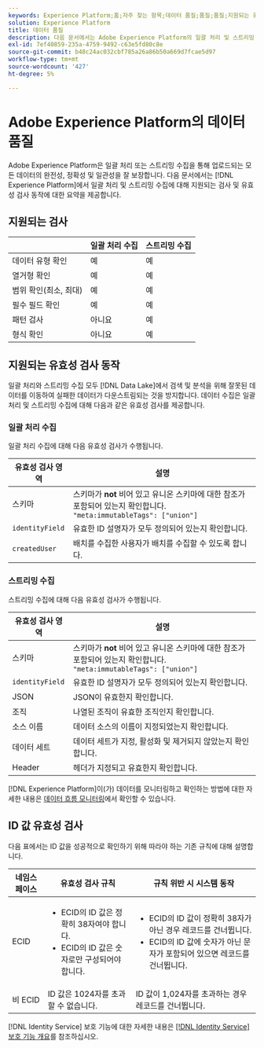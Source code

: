 ```yaml
---
keywords: Experience Platform;홈;자주 찾는 항목;데이터 품질;품질;품질;지원되는 유효성 검사;유효성 검사;지원되는 유효성 검사;
solution: Experience Platform
title: 데이터 품질
description: 다음 문서에서는 Adobe Experience Platform의 일괄 처리 및 스트리밍 수집에 대해 지원되는 검사 및 유효성 검사 동작에 대한 요약을 제공합니다.
exl-id: 7ef40859-235a-4759-9492-c63e5fd80c8e
source-git-commit: b48c24ac032cbf785a26a86b50a669d7fcae5d97
workflow-type: tm+mt
source-wordcount: '427'
ht-degree: 5%

---
```


# Adobe Experience Platform의 데이터 품질

Adobe Experience Platform은 일괄 처리 또는 스트리밍 수집을 통해 업로드되는 모든 데이터의 완전성, 정확성 및 일관성을 잘 보장합니다. 다음 문서에서는 [!DNL Experience Platform]에서 일괄 처리 및 스트리밍 수집에 대해 지원되는 검사 및 유효성 검사 동작에 대한 요약을 제공합니다.

## 지원되는 검사

|   | 일괄 처리 수집 | 스트리밍 수집 |
| ------ | --------------- | ------------------- |
| 데이터 유형 확인 | 예 | 예 |
| 열거형 확인 | 예 | 예 |
| 범위 확인(최소, 최대) | 예 | 예 |
| 필수 필드 확인 | 예 | 예 |
| 패턴 검사 | 아니요 | 예 |
| 형식 확인 | 아니요 | 예 |

## 지원되는 유효성 검사 동작

일괄 처리와 스트리밍 수집 모두 [!DNL Data Lake]에서 검색 및 분석을 위해 잘못된 데이터를 이동하여 실패한 데이터가 다운스트림되는 것을 방지합니다. 데이터 수집은 일괄 처리 및 스트리밍 수집에 대해 다음과 같은 유효성 검사를 제공합니다.

### 일괄 처리 수집

일괄 처리 수집에 대해 다음 유효성 검사가 수행됩니다.

| 유효성 검사 영역 | 설명 |
| --------------- | ----------- |
| 스키마 | 스키마가 **not** 비어 있고 유니온 스키마에 대한 참조가 포함되어 있는지 확인합니다. `"meta:immutableTags": ["union"]` |
| `identityField` | 유효한 ID 설명자가 모두 정의되어 있는지 확인합니다. |
| `createdUser` | 배치를 수집한 사용자가 배치를 수집할 수 있도록 합니다. |

### 스트리밍 수집

스트리밍 수집에 대해 다음 유효성 검사가 수행됩니다.

| 유효성 검사 영역 | 설명 |
| --------------- | ----------- |
| 스키마 | 스키마가 **not** 비어 있고 유니온 스키마에 대한 참조가 포함되어 있는지 확인합니다. `"meta:immutableTags": ["union"]` |
| `identityField` | 유효한 ID 설명자가 모두 정의되어 있는지 확인합니다. |
| JSON | JSON이 유효한지 확인합니다. |
| 조직 | 나열된 조직이 유효한 조직인지 확인합니다. |
| 소스 이름 | 데이터 소스의 이름이 지정되었는지 확인합니다. |
| 데이터 세트 | 데이터 세트가 지정, 활성화 및 제거되지 않았는지 확인합니다. |
| Header | 헤더가 지정되고 유효한지 확인합니다. |

[!DNL Experience Platform]이(가) 데이터를 모니터링하고 확인하는 방법에 대한 자세한 내용은 [데이터 흐름 모니터링](./monitor-data-ingestion.md)에서 확인할 수 있습니다.

## ID 값 유효성 검사

다음 표에서는 ID 값을 성공적으로 확인하기 위해 따라야 하는 기존 규칙에 대해 설명합니다.

| 네임스페이스 | 유효성 검사 규칙 | 규칙 위반 시 시스템 동작 |
| --- | --- | --- |
| ECID | <ul><li>ECID의 ID 값은 정확히 38자여야 합니다.</li><li>ECID의 ID 값은 숫자로만 구성되어야 합니다.</li></ul> | <ul><li>ECID의 ID 값이 정확히 38자가 아닌 경우 레코드를 건너뜁니다.</li><li>ECID의 ID 값에 숫자가 아닌 문자가 포함되어 있으면 레코드를 건너뜁니다.</li></ul> |
| 비 ECID | ID 값은 1024자를 초과할 수 없습니다. | ID 값이 1,024자를 초과하는 경우 레코드를 건너뜁니다. |

[!DNL Identity Service] 보호 기능에 대한 자세한 내용은 [[!DNL Identity Service] 보호 기능 개요](../../identity-service/guardrails.md)를 참조하십시오.
